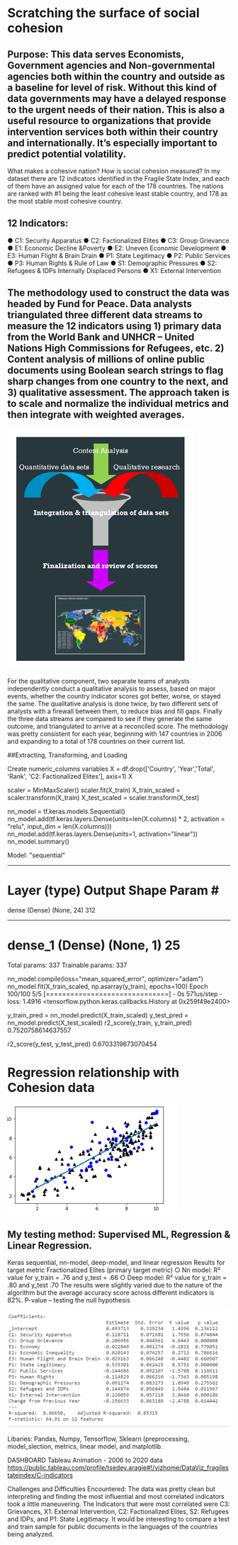 
# Scratching the surface of social cohesion
 
## Purpose: This data serves Economists, Government agencies and Non-governmental agencies both within the country and outside as a baseline for level of risk.  Without this kind of data governments may have a delayed response to the urgent needs of their nation. This is also a useful resource to organizations that provide intervention services both within their country and internationally. It’s especially important to predict potential volatility.
What makes a cohesive nation? 
How is social cohesion measured?  In my dataset there are 12 indicators identified in the Fragile State Index, and each of them have an assigned value for each of the 178 countries. The nations are ranked with #1 being the least cohesive least stable country, and 178 as the most stable most cohesive country. 
## 12 Indicators:
●	C1: Security Apparatus
●	C2: Factionalized Elites
●	C3: Group Grievance
●	E1: Economic Decline &Poverty
●	E2: Uneven Economic Development
●	E3: Human Flight & Brain Drain
●	P1: State Legitimacy
●	P2: Public Services
●	P3: Human Rights & Rule of Law
●	S1: Demographic Pressures
●	S2: Refugees & IDPs Internally Displaced Persons
●	X1: External Intervention

## The methodology used to construct the data was headed by Fund for Peace. Data analysts triangulated three different data streams to measure the 12 indicators using 1) primary data from the World Bank and UNHCR – United Nations High Commissions for Refugees, etc. 2) Content analysis of millions of online public documents using Boolean search strings to flag sharp changes from one country to the next, and 3) qualitative assessment. The approach taken is to scale and normalize the individual metrics and then integrate with weighted averages. 

![](methodology.png)

For the qualitative component, two separate teams of analysts independently conduct a qualitative analysis to assess, based on major events, whether the country indicator scores got better, worse, or stayed the same.  The qualitative analysis is done twice, by two different sets of analysts with a firewall between them, to reduce bias and fill gaps.
Finally the three data streams are compared to see if they generate the same outcome, and triangulated to arrive at a reconciled score.
The methodology was pretty consistent for each year, beginning with 147 countries in 2006 and expanding to a total of 178 countries on their current list.

##Extracting, Transforming, and Loading

Create numeric_columns variables
X = df.drop(['Country', 'Year','Total', 'Rank', 'C2: Factionalized Elites'], axis=1)
X 

scaler = MinMaxScaler()
scaler.fit(X_train)
X_train_scaled = scaler.transform(X_train)
X_test_scaled = scaler.transform(X_test)

nn_model = tf.keras.models.Sequential()
nn_model.add(tf.keras.layers.Dense(units=len(X.columns) * 2, activation = "relu", input_dim = len(X.columns)))
nn_model.add(tf.keras.layers.Dense(units=1, activation="linear"))
nn_model.summary()

Model: "sequential"
_________________________________________________________________
Layer (type)                 Output Shape              Param #   
=================================================================
dense (Dense)                (None, 24)                312       
_________________________________________________________________
dense_1 (Dense)              (None, 1)                 25        
=================================================================
Total params: 337
Trainable params: 337

nn_model.compile(loss="mean_squared_error", optimizer="adam")
nn_model.fit(X_train_scaled, np.asarray(y_train), epochs=100)
Epoch 100/100
5/5 [==============================] - 0s 571us/step - loss: 1.4916
<tensorflow.python.keras.callbacks.History at 0x259f49e2400>

y_train_pred = nn_model.predict(X_train_scaled)
y_test_pred = nn_model.predict(X_test_scaled)
r2_score(y_train, y_train_pred)
0.7520758614637557

r2_score(y_test, y_test_pred)
0.6703319673070454

# Regression relationship with Cohesion data

![](1st_regression_scatter_plot.png)


## My testing method: Supervised ML, Regression & Linear Regression. 
Keras sequential, nn-model, deep-model, and linear regression
Results for target metric Fractionalized Elites (primary target metric)
○	Nn model: R² value for y_train = .76 and y_test = .66
○	Deep model: R² value for y_train = .80 and y_test .70
The results were slightly varied due to the nature of the algorithm but the average accuracy score across different indicators is 82%. 
P-value – testing the null hypothesis

![](p-value_outcome_sample.png)

Libaries: Pandas, Numpy, Tensorflow, Sklearn (preprocessing, model_slection, metrics, linear model, and matplotlib.


DASHBOARD
Tableau Animation - 2006 to 2020 data 
https://public.tableau.com/profile/tsedey.aragie#!/vizhome/DataViz_fragilestateindex/C-indicators

Challenges and Difficulties Encountered: The data was pretty clean but interpreting and finding the most influential and most correlated indicators took a little maneuvering. The Indicators that were most correlated were C3: Grievances, X1: External Intervention, C2: Factionalized Elites, S2: Refugees and IDPs, and P1: State Legitimacy. It would be interesting to compare a test and train sample for public documents in the languages of the countries being analyzed. 


